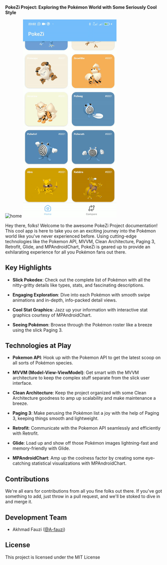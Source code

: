 **PokeZi Project: Exploring the Pokémon World with Some Seriously Cool Style**

<img src="image/home.gif" alt="home" width="300"/>
<img src="image/detail.gif" alt="detail" width="300"/>

Hey there, folks! Welcome to the awesome PokeZi Project documentation! This cool app is here to take you on an exciting journey into the Pokémon world like you've never experienced before. Using cutting-edge technologies like the Pokemon API, MVVM, Clean Architecture, Paging 3, Retrofit, Glide, and MPAndroidChart, PokeZi is geared up to provide an exhilarating experience for all you Pokémon fans out there.

## Key Highlights

- **Slick Pokedex**: Check out the complete list of Pokémon with all the nitty-gritty details like types, stats, and fascinating descriptions.

- **Engaging Exploration**: Dive into each Pokémon with smooth swipe animations and in-depth, info-packed detail views.

- **Cool Stat Graphics**: Jazz up your information with interactive stat graphics courtesy of MPAndroidChart.

- **Seeing Pokémon**: Browse through the Pokémon roster like a breeze using the slick Paging 3.

## Technologies at Play

- **Pokemon API**: Hook up with the Pokemon API to get the latest scoop on all sorts of Pokémon species.

- **MVVM (Model-View-ViewModel)**: Get smart with the MVVM architecture to keep the complex stuff separate from the slick user interface.

- **Clean Architecture**: Keep the project organized with some Clean Architecture goodness to amp up scalability and make maintenance a breeze.

- **Paging 3**: Make perusing the Pokémon list a joy with the help of Paging 3, keeping things smooth and lightweight.

- **Retrofit**: Communicate with the Pokemon API seamlessly and efficiently with Retrofit.

- **Glide**: Load up and show off those Pokémon images lightning-fast and memory-friendly with Glide.

- **MPAndroidChart**: Amp up the coolness factor by creating some eye-catching statistical visualizations with MPAndroidChart.

## Contributions

We're all ears for contributions from all you fine folks out there. If you've got something to add, just throw in a pull request, and we'll be stoked to dive in and merge it.

## Development Team

- Akhmad Fauzi ([@A-fauzi](https://github.com/A-fauzi))

## License

This project is licensed under the MIT License
